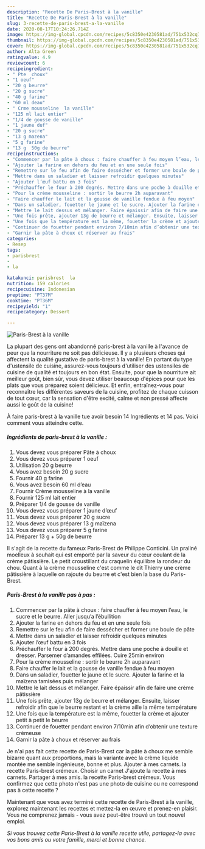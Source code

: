 ```yaml
---
description: "Recette De Paris-Brest à la vanille"
title: "Recette De Paris-Brest à la vanille"
slug: 3-recette-de-paris-brest-a-la-vanille
date: 2020-08-17T10:24:26.714Z
image: https://img-global.cpcdn.com/recipes/5c8350e4230581ad/751x532cq70/paris-brest-a-la-vanille-photo-principale-de-la-recette.jpg
thumbnail: https://img-global.cpcdn.com/recipes/5c8350e4230581ad/751x532cq70/paris-brest-a-la-vanille-photo-principale-de-la-recette.jpg
cover: https://img-global.cpcdn.com/recipes/5c8350e4230581ad/751x532cq70/paris-brest-a-la-vanille-photo-principale-de-la-recette.jpg
author: Alta Green
ratingvalue: 4.9
reviewcount: 6
recipeingredient:
- " Pte  choux"
- "1 oeuf"
- "20 g beurre"
- "20 g sucre"
- "40 g farine"
- "60 ml deau"
- " Crme mousseline  la vanille"
- "125 ml lait entier"
- "1/4 de gousse de vanille"
- "1 jaune duf"
- "20 g sucre"
- "13 g mazena"
- "5 g farine"
- "13 g  50g de beurre"
recipeinstructions:
- "Commencer par la pâte à choux : faire chauffer à feu moyen l’eau, le sucre et le beurre. Aller jusqu’a l’ébullition"
- "Ajouter la farine en dehors du feu et en une seule fois"
- "Remettre sur le feu afin de faire dessécher et former une boule de pâte"
- "Mettre dans un saladier et laisser refroidir quelques minutes"
- "Ajouter l’œuf battu en 3 fois"
- "Préchauffer le four à 200 degrés. Mettre dans une poche à douille et dresser. Parsemer d’amandes effilées. Cuire 25min environ"
- "Pour la crème mousseline : sortir le beurre 2h auparavant"
- "Faire chauffer le lait et la gousse de vanille fendue à feu moyen"
- "Dans un saladier, fouetter le jaune et le sucre. Ajouter la farine et la maïzena tamisées puis mélanger"
- "Mettre le lait dessus et mélanger. Faire épaissir afin de faire une crème pâtissière"
- "Une fois prête, ajouter 13g de beurre et mélanger. Ensuite, laisser refroidir afin que le beurre restant et la crème aille la même température"
- "Une fois que la température est la même, fouetter la crème et ajouter petit à petit le beurre"
- "Continuer de fouetter pendant environ 7/10min afin d’obtenir une texture crémeuse"
- "Garnir la pâte à choux et réserver au frais"
categories:
- Resep
tags:
- parisbrest
- 
- la

katakunci: parisbrest  la 
nutrition: 159 calories
recipecuisine: Indonesian
preptime: "PT37M"
cooktime: "PT36M"
recipeyield: "1"
recipecategory: Dessert

---
```



![Paris-Brest à la vanille](https://img-global.cpcdn.com/recipes/5c8350e4230581ad/751x532cq70/paris-brest-a-la-vanille-photo-principale-de-la-recette.jpg)

La plupart des gens ont abandonné paris-brest à la vanille à l'avance de peur que la nourriture ne soit pas délicieuse. Il y a plusieurs choses qui affectent la qualité gustative de paris-brest à la vanille! En partant du type d'ustensile de cuisine, assurez-vous toujours d'utiliser des ustensiles de cuisine de qualité et toujours en bon état. Ensuite, pour que la nourriture ait meilleur goût, bien sûr, vous devez utiliser beaucoup d'épices pour que les plats que vous préparez soient délicieux. Et enfin, entraînez-vous pour reconnaître les différentes saveurs de la cuisine, profitez de chaque cuisson de tout cœur, car la sensation d'être excité, calme et non pressé affecte aussi le goût de la cuisine!

<!--inarticleads1-->

À faire paris-brest à la vanille tue avoir besoin 14 Ingrédients et 14 pas. Voici comment vous atteindre cette.

##### Ingrédients de paris-brest à la vanille :

1. Vous devez vous préparer  Pâte à choux
1. Vous devez vous préparer 1 oeuf
1. Utilisation 20 g beurre
1. Vous avez besoin 20 g sucre
1. Fournir 40 g farine
1. Vous avez besoin 60 ml d’eau
1. Fournir  Crème mousseline à la vanille
1. Fournir 125 ml lait entier
1. Préparer 1/4 de gousse de vanille
1. Vous devez vous préparer 1 jaune d’œuf
1. Vous devez vous préparer 20 g sucre
1. Vous devez vous préparer 13 g maïzena
1. Vous devez vous préparer 5 g farine
1. Préparer 13 g + 50g de beurre


Il s&#39;agit de la recette du fameux Paris-Brest de Philippe Conticini. Un praliné moelleux à souhait qui est emporté par la saveur du cœur coulant de la crème pâtissière. Le petit croustillant du craquelin équilibre la rondeur du chou. Quant à la crème mousseline c&#39;est comme le dit Thierry une crème pâtissière à laquelle on rajoute du beurre et c&#39;est bien la base du Paris-Brest. 

<!--inarticleads2-->

##### Paris-Brest à la vanille pas à pas :

1. Commencer par la pâte à choux : faire chauffer à feu moyen l’eau, le sucre et le beurre. Aller jusqu’a l’ébullition
1. Ajouter la farine en dehors du feu et en une seule fois
1. Remettre sur le feu afin de faire dessécher et former une boule de pâte
1. Mettre dans un saladier et laisser refroidir quelques minutes
1. Ajouter l’œuf battu en 3 fois
1. Préchauffer le four à 200 degrés. Mettre dans une poche à douille et dresser. Parsemer d’amandes effilées. Cuire 25min environ
1. Pour la crème mousseline : sortir le beurre 2h auparavant
1. Faire chauffer le lait et la gousse de vanille fendue à feu moyen
1. Dans un saladier, fouetter le jaune et le sucre. Ajouter la farine et la maïzena tamisées puis mélanger
1. Mettre le lait dessus et mélanger. Faire épaissir afin de faire une crème pâtissière
1. Une fois prête, ajouter 13g de beurre et mélanger. Ensuite, laisser refroidir afin que le beurre restant et la crème aille la même température
1. Une fois que la température est la même, fouetter la crème et ajouter petit à petit le beurre
1. Continuer de fouetter pendant environ 7/10min afin d’obtenir une texture crémeuse
1. Garnir la pâte à choux et réserver au frais


Je n&#39;ai pas fait cette recette de Paris-Brest car la pâte à choux me semble bizarre quant aux proportions, mais la variante avec la crème liquide montée me semble ingénieuse, bonne et plus. Ajouter à mes carnets. la recette Paris-brest crémeux. Choisir un carnet J&#39;ajoute la recette à mes carnets. Partager à mes amis. la recette Paris-brest crémeux. Vous confirmez que cette photo n&#39;est pas une photo de cuisine ou ne correspond pas à cette recette ? 

<!--inarticleads1-->

<p>
Maintenant que vous avez terminé cette recette de Paris-Brest à la vanille, explorez maintenant les recettes et mettez-la en œuvre et prenez-en plaisir. Vous ne comprenez jamais - vous avez peut-être trouvé un tout nouvel emploi.
</p>

<p>
<i>Si vous trouvez cette Paris-Brest à la vanille recette utile, partagez-la avec vos bons amis ou votre famille, merci et bonne chance.</i>
</p>
